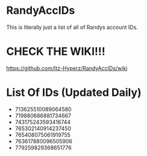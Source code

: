 # RandyAccIDs
This is literally just a list of all of Randys account IDs.

# CHECK THE WIKI!!!
https://github.com/Itz-Hyperz/RandyAccIDs/wiki

# List Of IDs (Updated Daily)
- 713625510089064580
- 719880686881734667
- 743175243593416744
- 765302140914237450
- 765408075061919755
- 763617880096505906
- 779259829368651776
